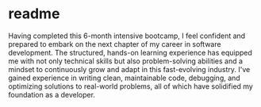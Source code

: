 # readme
Having completed this 6-month intensive bootcamp, I feel confident and prepared to embark on the next chapter of my career in software development. The structured, hands-on learning experience has equipped me with not only technical skills but also problem-solving abilities and a mindset to continuously grow and adapt in this fast-evolving industry. I've gained experience in writing clean, maintainable code, debugging, and optimizing solutions to real-world problems, all of which have solidified my foundation as a developer.
